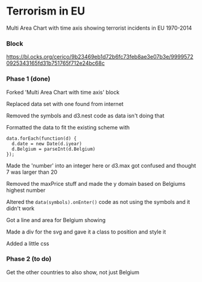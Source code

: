 # Terrorism in EU

Multi Area Chart with time axis showing terrorist incidents in EU 1970-2014

### Block

https://bl.ocks.org/cerico/9b23469eb1d72b6fc73feb8ae3e07b3e/99995720925343165fd31b751765f712e24bc68c

### Phase 1 (done)

Forked 'Multi Area Chart with time axis' block

Replaced data set with one found from internet

Removed the symbols and d3.nest code as data isn't doing that

Formatted the data to fit the existing scheme with

```
data.forEach(function(d) {
  d.date = new Date(d.iyear)
  d.Belgium = parseInt(d.Belgium)
});
```

Made the 'number' into an integer here or d3.max got confused and thought 7 was larger than 20

Removed the maxPrice stuff and made the y domain based on Belgiums highest number

Altered the `data(symbols).onEnter()` code as not using the symbols and it didn't work
 
Got a line and area for Belgium showing

Made a div for the svg and gave it a class to position and style it

Added a little css

### Phase 2 (to do)

Get the other countries to also show, not just Belgium


